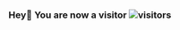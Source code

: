 ### Hey👋 You are now a visitor ![visitors](https://visitor-badge.laobi.icu/badge?page_id=NaqiRizvi)
